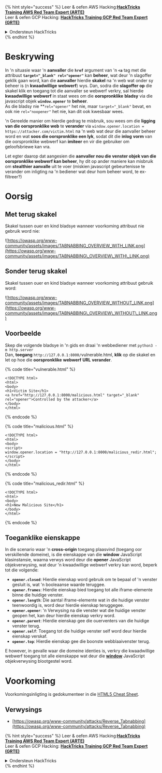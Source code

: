 {% hint style="success" %}
Leer & oefen AWS Hacking:<img src="/.gitbook/assets/arte.png" alt="" data-size="line">[**HackTricks Training AWS Red Team Expert (ARTE)**](https://training.hacktricks.xyz/courses/arte)<img src="/.gitbook/assets/arte.png" alt="" data-size="line">\
Leer & oefen GCP Hacking: <img src="/.gitbook/assets/grte.png" alt="" data-size="line">[**HackTricks Training GCP Red Team Expert (GRTE)**<img src="/.gitbook/assets/grte.png" alt="" data-size="line">](https://training.hacktricks.xyz/courses/grte)

<details>

<summary>Ondersteun HackTricks</summary>

* Kyk na die [**subskripsie planne**](https://github.com/sponsors/carlospolop)!
* **Sluit aan by die** 💬 [**Discord groep**](https://discord.gg/hRep4RUj7f) of die [**telegram groep**](https://t.me/peass) of **volg** ons op **Twitter** 🐦 [**@hacktricks\_live**](https://twitter.com/hacktricks\_live)**.**
* **Deel hacking truuks deur PRs in te dien na die** [**HackTricks**](https://github.com/carlospolop/hacktricks) en [**HackTricks Cloud**](https://github.com/carlospolop/hacktricks-cloud) github repos.

</details>
{% endhint %}


# Beskrywing

In 'n situasie waar 'n **aanvaller** die **`href`** argument van 'n **`<a`** tag met die attribuut **`target="_blank" rel="opener"`** kan **beheer**, wat deur 'n slagoffer geklik gaan word, kan die **aanvaller** hierdie **skakel** na 'n web wat onder sy beheer is (n **kwaadwillige** **webwerf**) wys. Dan, sodra die **slagoffer op** die skakel klik en toegang tot die aanvaller se webwerf verkry, sal hierdie **kwaadwillige** **webwerf** in staat wees om die **oorspronklike** **bladsy** via die javascript objek **`window.opener`** te **beheer**.\
As die bladsy nie **`rel="opener"` het nie, maar `target="_blank"` bevat, en ook nie `rel="noopener"` het nie, kan dit ook kwesbaar wees.

'n Gereelde manier om hierdie gedrag te misbruik, sou wees om die **ligging van die oorspronklike web** te **verander** via `window.opener.location = https://attacker.com/victim.html` na 'n web wat deur die aanvaller beheer word en wat **soos die oorspronklike een lyk**, sodat dit die **inlog** **vorm** van die oorspronklike webwerf kan **imiteer** en vir die gebruiker om geloofsbriewe kan vra.

Let egter daarop dat aangesien die **aanvaller nou die venster objek van die oorspronklike webwerf kan beheer**, hy dit op ander maniere kan misbruik om **stealthier aanvalle** uit te voer (miskien javascript gebeurtenisse te verander om inligting na 'n bediener wat deur hom beheer word, te ex-filtreer?)

# Oorsig

## Met terug skakel

Skakel tussen ouer en kind bladsye wanneer voorkoming attribuut nie gebruik word nie:

![https://owasp.org/www-community/assets/images/TABNABBING_OVERVIEW_WITH_LINK.png](https://owasp.org/www-community/assets/images/TABNABBING\_OVERVIEW\_WITH\_LINK.png)

## Sonder terug skakel

Skakel tussen ouer en kind bladsye wanneer voorkoming attribuut gebruik word:

![https://owasp.org/www-community/assets/images/TABNABBING_OVERVIEW_WITHOUT_LINK.png](https://owasp.org/www-community/assets/images/TABNABBING\_OVERVIEW\_WITHOUT\_LINK.png)

## Voorbeelde <a href="#examples" id="examples"></a>

Skep die volgende bladsye in 'n gids en draai 'n webbediener met `python3 -m http.server`\
Dan, **toegang** `http://127.0.0.1:8000/`vulnerable.html, **klik** op die skakel en let op hoe die **oorspronklike** **webwerf** **URL** **verander**.

{% code title="vulnerable.html" %}
```markup
<!DOCTYPE html>
<html>
<body>
<h1>Victim Site</h1>
<a href="http://127.0.0.1:8000/malicious.html" target="_blank" rel="opener">Controlled by the attacker</a>
</body>
</html>
```
{% endcode %}

{% code title="malicious.html" %}
```markup
<!DOCTYPE html>
<html>
<body>
<script>
window.opener.location = "http://127.0.0.1:8000/malicious_redir.html";
</script>
</body>
</html>
```
{% endcode %}

{% code title="malicious_redir.html" %}
```markup
<!DOCTYPE html>
<html>
<body>
<h1>New Malicious Site</h1>
</body>
</html>
```
{% endcode %}

## Toeganklike eienskappe <a href="#accessible-properties" id="accessible-properties"></a>

In die scenario waar 'n **cross-origin** toegang plaasvind (toegang oor verskillende domeine), is die eienskappe van die **window** JavaScript klasinstansie, waarna verwys word deur die **opener** JavaScript objekverwysing, wat deur 'n kwaadwillige webwerf verkry kan word, beperk tot die volgende:

- **`opener.closed`**: Hierdie eienskap word gebruik om te bepaal of 'n venster gesluit is, wat 'n booleaanse waarde teruggee.
- **`opener.frames`**: Hierdie eienskap bied toegang tot alle iframe-elemente binne die huidige venster.
- **`opener.length`**: Die aantal iframe-elemente wat in die huidige venster teenwoordig is, word deur hierdie eienskap teruggegee.
- **`opener.opener`**: 'n Verwysing na die venster wat die huidige venster geopen het, kan deur hierdie eienskap verkry word.
- **`opener.parent`**: Hierdie eienskap gee die ouerventers van die huidige venster terug.
- **`opener.self`**: Toegang tot die huidige venster self word deur hierdie eienskap verskaf.
- **`opener.top`**: Hierdie eienskap gee die boonste webblaaivenster terug.

E however, in gevalle waar die domeine identies is, verkry die kwaadwillige webwerf toegang tot alle eienskappe wat deur die [**window**](https://developer.mozilla.org/en-US/docs/Web/API/Window) JavaScript objekverwysing blootgestel word.

# Voorkoming

Voorkomingsinligting is gedokumenteer in die [HTML5 Cheat Sheet](https://cheatsheetseries.owasp.org/cheatsheets/HTML5\_Security\_Cheat\_Sheet.html#tabnabbing).

## Verwysings

* [https://owasp.org/www-community/attacks/Reverse_Tabnabbing](https://owasp.org/www-community/attacks/Reverse_Tabnabbing)

{% hint style="success" %}
Leer & oefen AWS Hacking:<img src="/.gitbook/assets/arte.png" alt="" data-size="line">[**HackTricks Training AWS Red Team Expert (ARTE)**](https://training.hacktricks.xyz/courses/arte)<img src="/.gitbook/assets/arte.png" alt="" data-size="line">\
Leer & oefen GCP Hacking: <img src="/.gitbook/assets/grte.png" alt="" data-size="line">[**HackTricks Training GCP Red Team Expert (GRTE)**<img src="/.gitbook/assets/grte.png" alt="" data-size="line">](https://training.hacktricks.xyz/courses/grte)

<details>

<summary>Ondersteun HackTricks</summary>

* Kyk na die [**subskripsieplanne**](https://github.com/sponsors/carlospolop)!
* **Sluit aan by die** 💬 [**Discord-groep**](https://discord.gg/hRep4RUj7f) of die [**telegram-groep**](https://t.me/peass) of **volg** ons op **Twitter** 🐦 [**@hacktricks\_live**](https://twitter.com/hacktricks\_live)**.**
* **Deel hacking truuks deur PRs in te dien na die** [**HackTricks**](https://github.com/carlospolop/hacktricks) en [**HackTricks Cloud**](https://github.com/carlospolop/hacktricks-cloud) github repos.

</details>
{% endhint %}
